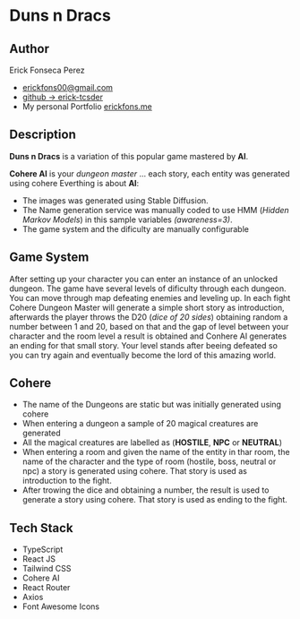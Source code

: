 # Duns n Dracs

## Author

Erick Fonseca Perez

- [erickfons00@gmail.com](mailto:erickfons00@gmail.com)
- [github -> erick-tcsder](https://github.com/erick-tcsder)
- My personal Portfolio [erickfons.me](https://erickfons.me)

## Description

**Duns n Dracs** is a variation of this popular game mastered by **AI**.

**Cohere AI** is your *dungeon master* ... each story, each entity was generated using cohere
Everthing is about **AI**:

- The images was generated using Stable Diffusion.
- The Name generation service was manually coded to use HMM (*Hidden Markov Models*) in this sample variables *(awareness=3)*.
- The game system and the dificulty are manually configurable

## Game System

After setting up your character you can enter an instance of an unlocked dungeon. The game have several levels of dificulty through each dungeon. You can move through map defeating enemies and leveling up. In each fight Cohere Dungeon Master will generate a simple short story as introduction, afterwards the player throws the D20 (*dice of 20 sides*) obtaining random a number between 1 and 20, based on that and the gap of level between your character and the room level a result is obtained and Conhere AI generates an ending for that small story. Your level stands after beeing defeated so you can try again and eventually become the lord of this amazing world.

## Cohere

- The name of the Dungeons are static but was initially generated using cohere
- When entering a dungeon a sample of 20 magical creatures are generated
- All the magical creatures are labelled as (**HOSTILE**, **NPC** or **NEUTRAL**)
- When entering a room and given the name of the entity in thar room, the name of the character and the type of room (hostile, boss, neutral or npc) a story is generated using cohere. That story is used as introduction to the fight.
- After trowing the dice and obtaining a number, the result is used to generate a story using cohere. That story is used as ending to the fight.

## Tech Stack

- TypeScript
- React JS
- Tailwind CSS
- Cohere AI
- React Router
- Axios
- Font Awesome Icons
